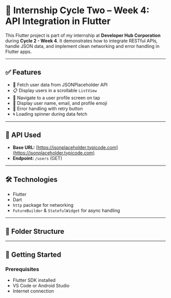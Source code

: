 # 📱 Internship Cycle Two – Week 4: API Integration in Flutter

This Flutter project is part of my internship at **Developer Hub Corporation** during **Cycle 2 - Week 4**. It demonstrates how to integrate RESTful APIs, handle JSON data, and implement clean networking and error handling in Flutter apps.

---

## ✅ Features

- 🔄 Fetch user data from JSONPlaceholder API
- 📋 Display users in a scrollable `ListView`
- 👤 Navigate to a user profile screen on tap
- 📧 Display user name, email, and profile emoji
- 🧩 Error handling with retry button
- 🌀 Loading spinner during data fetch

---

## 📡 API Used

- **Base URL:** [https://jsonplaceholder.typicode.com](https://jsonplaceholder.typicode.com)
- **Endpoint:** `/users` (GET)

---

## 🛠️ Technologies

- Flutter
- Dart
- `http` package for networking
- `FutureBuilder` & `StatefulWidget` for async handling

---

## 📁 Folder Structure


---

## 🚀 Getting Started

### Prerequisites

- Flutter SDK installed
- VS Code or Android Studio
- Internet connection


